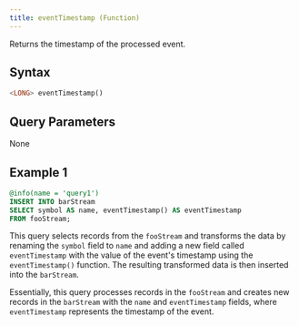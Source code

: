 ```yaml
---
title: eventTimestamp (Function)
---
```


Returns the timestamp of the processed event.

## Syntax

```sql
<LONG> eventTimestamp()
```

## Query Parameters

None

## Example 1

```sql
@info(name = 'query1')
INSERT INTO barStream
SELECT symbol AS name, eventTimestamp() AS eventTimestamp
FROM fooStream;
```

This query selects records from the `fooStream` and transforms the data by renaming the `symbol` field to `name` and adding a new field called `eventTimestamp` with the value of the event's timestamp using the `eventTimestamp()` function. The resulting transformed data is then inserted into the `barStream`.

Essentially, this query processes records in the `fooStream` and creates new records in the `barStream` with the `name` and `eventTimestamp` fields, where `eventTimestamp` represents the timestamp of the event.
